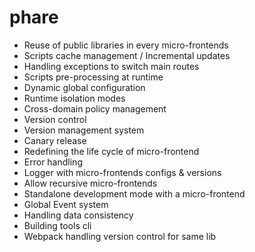 # phare

- Reuse of public libraries in every micro-frontends
- Scripts cache management / Incremental updates
- Handling exceptions to switch main routes
- Scripts pre-processing at runtime
- Dynamic global configuration
- Runtime isolation modes
- Cross-domain policy management
- Version control
- Version management system
- Canary release
- Redefining the life cycle of micro-frontend
- Error handling
- Logger with micro-frontends configs & versions
- Allow recursive micro-frontends
- Standalone development mode with a micro-frontend
- Global Event system
- Handling data consistency
- Building tools cli
- Webpack handling version control for same lib

